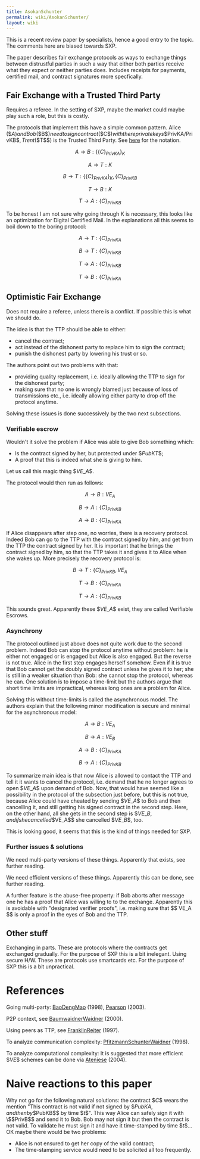 ```yaml
---
title: AsokanSchunter
permalink: wiki/AsokanSchunter/
layout: wiki
---
```


This is a recent review paper by specialists, hence a good entry to the
topic. The comments here are biased towards SXP.

The paper describes fair exchange protocols as ways to exchange things
between distrustful parties in such a way that either both parties
receive what they expect or neither parties does. Includes receipts for
payments, certified mail, and contract signatures more specfically.

Fair Exchange with a Trusted Third Party
----------------------------------------

Requires a referee. In the setting of SXP, maybe the market could maybe
play such a role, but this is costly.

The protocols that implement this have a simple common pattern. Alice
(\$$A$$) and Bob (\$$B$$) need to sign contract (\$$C$$) with there private keys
\$$PrivKA/PrivKB$$, Trent (\$$T$$) is the Trusted Third Party. See
[here](http://en.wikipedia.org/wiki/Security_protocol_notation) for the
notation.

$$A\rightarrow B:\{\{C\}_{PrivKA}\}_{K}$$

$$A\rightarrow T:K$$

$$B\rightarrow T:\{\{C\}_{PrivKA}\}_{K},\{C\}_{PrivKB}$$

$$T\rightarrow B:K$$

$$T\rightarrow A:\{C\}_{PrivKB}$$

To be honest I am not sure why going through K is necessary, this looks
like an optimization for Digital Certified Mail. In the explanations all
this seems to boil down to the boring protocol:

$$A\rightarrow T:\{C\}_{PrivKA}$$

$$B\rightarrow T:\{C\}_{PrivKB}$$

$$T\rightarrow A:\{C\}_{PrivKB}$$

$$T\rightarrow B:\{C\}_{PrivKA}$$

Optimistic Fair Exchange
------------------------

Does not require a referee, unless there is a conflict. If possible this
is what we should do.

The idea is that the TTP should be able to either:

-   cancel the contract;
-   act instead of the dishonest party to replace him to sign the
    contract;
-   punish the dishonest party by lowering his trust or so.

The authors point out two problems with that:

-   providing quality replacement, i.e. ideally allowing the TTP to sign
    for the dishonest party;
-   making sure that no one is wrongly blamed just because of loss of
    transmissions etc., i.e. ideally allowing either party to drop off
    the protocol anytime.

Solving these issues is done successively by the two next subsections.

### Verifiable escrow

Wouldn't it solve the problem if Alice was able to give Bob something
which:

-   Is the contract signed by her, but protected under \$$PubKT$$;
-   A proof that this is indeed what she is giving to him.

Let us call this magic thing \$$VE\_A$$.

The protocol would then run as follows:

$$A\rightarrow B:VE_A$$

$$B\rightarrow A:\{C\}_{PrivKB}$$

$$A\rightarrow B:\{C\}_{PrivKA}$$

If Alice disappears after step one, no worries, there is a recovery
protocol. Indeed Bob can go to the TTP with the contract signed by him,
and get from the TTP the contract signed by her. It is important that he
brings the contract signed by him, so that the TTP takes it and gives it
to Alice when she wakes up. More precisely the recovery protocol is:

$$B\rightarrow T:\{C\}_{PrivKB}, VE_A$$

$$T\rightarrow B:\{C\}_{PrivKA}$$

$$T\rightarrow A:\{C\}_{PrivKB}$$

This sounds great. Apparently these \$$VE\_A$$ exist, they are called
Verifiable Escrows.

### Asynchrony

The protocol outlined just above does not quite work due to the second
problem. Indeed Bob can stop the protocol anytime without problem: he is
either not engaged or is engaged but Alice is also engaged. But the
reverse is not true. Alice in the first step engages herself somehow.
Even if it is true that Bob cannot get the doubly signed contract unless
he gives it to her; she is still in a weaker situation than Bob: she
cannot stop the protocol, whereas he can. One solution is to impose a
time-limit but the authors argue that short time limits are impractical,
whereas long ones are a problem for Alice.

Solving this without time-limits is called the asynchronous model. The
authors explain that the following minor modification is secure and
minimal for the asynchronous model:

$$A\rightarrow B:VE_A$$

$$B\rightarrow A:VE_B$$

$$A\rightarrow B:\{C\}_{PrivKA}$$

$$B\rightarrow A:\{C\}_{PrivKB}$$

To summarize main idea is that now Alice is allowed to contact the TTP
and tell it it wants to cancel the protocol, i.e. demand that he no
longer agrees to open \$$VE\_A$$ upon demand of Bob. Now, that would have
seemed like a possibility in the protocol of the subsection just before,
but this is not true, because Alice could have cheated by sending \$$VE\_A$$
to Bob and then cancelling it, and still getting his signed contract in
the second step. Here, on the other hand, all she gets in the second
step is \$$VE\_B$$, and if she cancelled \$$VE\_A$$ she cancelled \$$VE\_B$$, too.

This is looking good, it seems that this is the kind of things needed
for SXP.

### Further issues & solutions

We need multi-party versions of these things. Apparently that exists,
see further reading.

We need efficient versions of these things. Apparently this can be done,
see further reading.

A further feature is the abuse-free property: if Bob aborts after
message one he has a proof that Alice was willing to to the exchange.
Apparently this is avoidable with "designated verifier proofs", i.e.
making sure that \$$ VE\_A $$ is only a proof in the eyes of Bob and the TTP.

Other stuff
-----------

Exchanging in parts. These are protocols where the contracts get
exchanged gradually. For the purpose of SXP this is a bit inelegant.
Using secure H/W. These are protocols use smartcards etc. For the
purpose of SXP this is a bit unpractical.

References
==========

Going multi-party: [BaoDengMao](/wiki/BaoDengMao "wikilink") (1998),
[Pearson](/wiki/Pearson "wikilink") (2003).

P2P context, see [BaumwaidnerWaidner](/wiki/BaumwaidnerWaidner "wikilink")
(2000).

Using peers as TTP, see [FranklinReiter](/wiki/FranklinReiter "wikilink")
(1997).

To analyze communication complexity:
[PfitzmannSchunterWaidner](/wiki/PfitzmannSchunterWaidner "wikilink") (1998).

To analyze computational complexity: It is suggested that more efficient
\$$VE$$ schemes can be done via [Ateniese](/wiki/Ateniese "wikilink") (2004).

Naive reactions to this paper
=============================

Why not go for the following natural solutions: the contract \$$C$$ wears the
mention "This contract is not valid if not signed by \$$PubKA$$, and then by
\$$PubKB$$ by time \$$t$$". This way Alice can safely sign it with \$$PrivB$$ and send
it to Bob. Bob may not sign it but then the contract is not valid. To
validate he must sign it and have it time-stamped by time \$$t$$... OK maybe
there would be two problems:

-   Alice is not ensured to get her copy of the valid contract;
-   The time-stamping service would need to be solicited all
    too frequently.

